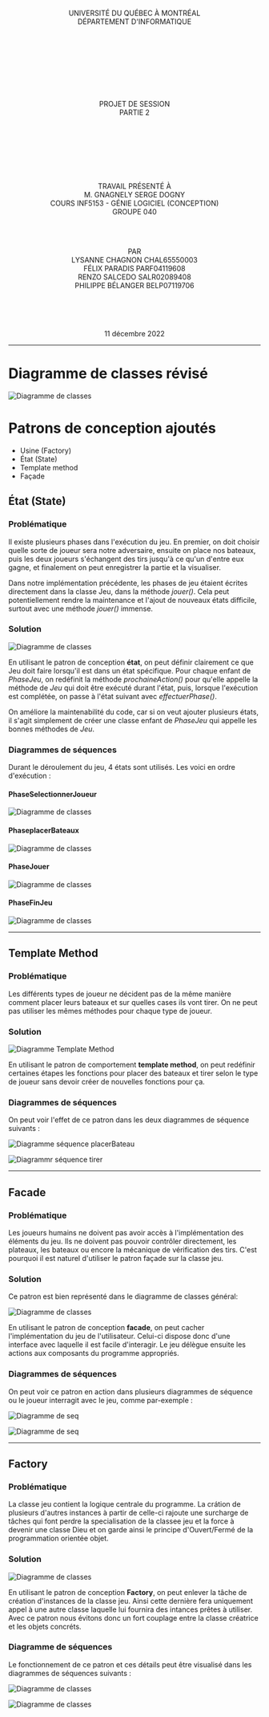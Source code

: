 <br>
<div align="center">UNIVERSITÉ DU QUÉBEC À MONTRÉAL<br>
DÉPARTEMENT D'INFORMATIQUE

<br><br><br><br><br><br><br>


PROJET DE SESSION<br>
PARTIE 2




<br><br><br><br><br><br>




TRAVAIL PRÉSENTÉ À<br>
M. GNAGNELY SERGE DOGNY<br>
COURS INF5153 - GÉNIE LOGICIEL (CONCEPTION)<br>
GROUPE 040


<br><br>



PAR<br>
LYSANNE CHAGNON CHAL65550003<br>
FÉLIX PARADIS PARF04119608<br>
RENZO SALCEDO SALR02089408<br>
PHILIPPE BÉLANGER BELP07119706 <br>

<br><br><br>

11 décembre 2022
</div>
<div style="page-break-after: always;"></div>

----


# Diagramme de classes révisé
![Diagramme de classes](diagrammes_conception/images_diagrammes/diagrammes_patrons/diagramme_classes_patrons.png)<br/>

# Patrons de conception ajoutés
- Usine (Factory)
- État (State)
- Template method
- Façade

## État (State)

### Problématique
Il existe plusieurs phases dans l'exécution du jeu. En premier, on doit choisir quelle sorte de joueur sera notre adversaire,
ensuite on place nos bateaux, puis les deux joueurs s'échangent des tirs jusqu'à ce qu'un d'entre eux gagne, et finalement
on peut enregistrer la partie et la visualiser.

Dans notre implémentation précédente, les phases de jeu étaient écrites directement dans la classe Jeu, dans la méthode
*jouer()*. Cela peut potentiellement rendre la maintenance et l'ajout de nouveaux états difficile, surtout avec une méthode *jouer()* immense.

### Solution

![Diagramme de classes](diagrammes_conception/images_diagrammes/diagrammes_patrons/classes_état.png)<br/>

En utilisant le patron de conception **état**, on peut définir clairement ce que Jeu doit faire lorsqu'il est dans un état
spécifique. Pour chaque enfant de *PhaseJeu*, on redéfinit la méthode *prochaineAction()* pour qu'elle appelle la méthode de *Jeu* qui doit être exécuté durant l'état, 
puis, lorsque l'exécution est complétée, on passe à l'état suivant avec *effectuerPhase()*.

On améliore la maintenabilité du code, car si on veut ajouter plusieurs états, il s'agit simplement de créer une classe enfant de *PhaseJeu* qui appelle les bonnes méthodes de *Jeu*.

### Diagrammes de séquences

Durant le déroulement du jeu, 4 états sont utilisés. Les voici en ordre d'exécution :

#### PhaseSelectionnerJoueur
![Diagramme de classes](diagrammes_conception/images_diagrammes/diagrammes_patrons/sequence_état_1.png)<br/>

#### PhaseplacerBateaux
![Diagramme de classes](diagrammes_conception/images_diagrammes/diagrammes_patrons/sequence_état_2.png)<br/>

#### PhaseJouer
![Diagramme de classes](diagrammes_conception/images_diagrammes/diagrammes_patrons/sequence_état_3.png)<br/>

#### PhaseFinJeu
![Diagramme de classes](diagrammes_conception/images_diagrammes/diagrammes_patrons/sequence_état_4.png)<br/>

-----

## Template Method

### Problématique
Les différents types de joueur ne décident pas de la même manière comment placer
leurs bateaux et sur quelles cases ils vont tirer. On ne peut pas utiliser les 
mêmes méthodes pour chaque type de joueur.

### Solution
![Diagramme Template Method](diagrammes_conception/images_diagrammes/diagrammes_patrons/classes_template_method.png)<br/>

En utilisant le patron de comportement **template method**, on peut redéfinir 
certaines étapes les fonctions pour placer des bateaux et tirer selon le type de
joueur sans devoir créer de nouvelles fonctions pour ça.

### Diagrammes de séquences

On peut voir l'effet de ce patron dans les deux diagrammes de séquence suivants :

![Diagramme séquence placerBateau](diagrammes_conception/images_diagrammes/diagrammes_patrons/sequence_template_method_2.png)<br/>

![Diagrammr séquence tirer](diagrammes_conception/images_diagrammes/diagrammes_patrons/sequence_template_method_1.png)

-----

## Facade

### Problématique

Les joueurs humains ne doivent pas avoir accès à l'implémentation des éléments
du jeu. Ils ne doivent pas pouvoir contrôler directement, les plateaux, les bateaux
ou encore la mécanique de vérification des tirs. C'est pourquoi il est naturel
d'utiliser le patron façade sur la classe jeu.


### Solution

Ce patron est bien représenté dans le diagramme de classes général:

![Diagramme de classes](diagrammes_conception/images_diagrammes/diagrammes_patrons/diagramme_classes_patrons.png)<br/>

En utilisant le patron de conception **facade**, on peut cacher l'implémentation du jeu de l'utilisateur. Celui-ci dispose
donc d'une interface avec laquelle il est facile d'interagir. Le jeu délègue ensuite les actions aux composants
du programme appropriés.

### Diagrammes de séquences

On peut voir ce patron en action dans plusieurs diagrammes de séquence ou le joueur
interragit avec le jeu, comme par-exemple :

![Diagramme de seq](diagrammes_conception/images_diagrammes/placer_navire.png)<br/>

![Diagramme de seq](diagrammes_conception/images_diagrammes/choisir_case.png)<br/>

-----
## Factory

### Problématique

La classe jeu contient la logique centrale du programme. La crátion de plusieurs d'autres 
instances à partir de celle-ci rajoute une surcharge de tâches qui font perdre 
la specialisation de la classee jeu et la force à devenir une classe Dieu et on garde 
ainsi le principe d'Ouvert/Fermé de la programmation orientée objet. 

### Solution
![Diagramme de classes](diagrammes_conception/images_diagrammes/diagrammes_patrons/classes_factory_2.png)<br/>

En utilisant le patron de conception **Factory**, on peut enlever la tâche de 
création d'instances de la classe jeu. Ainsi cette dernière fera uniquement appel à 
une autre classe laquelle lui fournira des intances prêtes à utiliser. Avec ce patron
nous évitons donc un fort couplage entre la classe créatrice et les objets concréts.

### Diagramme de séquences

Le fonctionnement de ce patron et ces détails peut être visualisé dans les diagrammes de séquences suivants :

![Diagramme de classes](diagrammes_conception/images_diagrammes/diagrammes_patrons/sequence_factory_1.png)<br/>

![Diagramme de classes](diagrammes_conception/images_diagrammes/diagrammes_patrons/sequence_factory_2.png)<br/>

